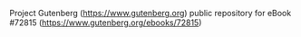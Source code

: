 Project Gutenberg (https://www.gutenberg.org) public repository
for eBook #72815 (https://www.gutenberg.org/ebooks/72815)
